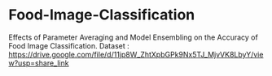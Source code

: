 # Food-Image-Classification
Effects of Parameter Averaging and Model Ensembling on the Accuracy of Food Image Classification.
Dataset : https://drive.google.com/file/d/11jp8W_ZhtXpbGPk9Nx5TJ_MjvVK8LbyY/view?usp=share_link
